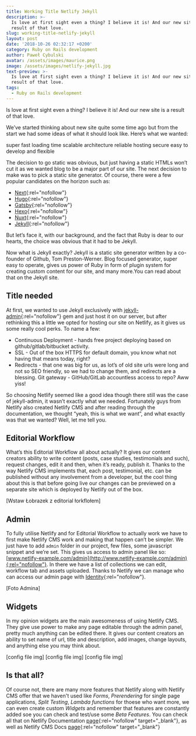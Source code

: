 ```yaml
---
title: Working Title Netlify Jekyll
description: >-
  Is love at first sight even a thing? I believe it is! And our new site is a
  result of that love.
slug: working-title-netlify-jekyll
layout: post
date: '2018-10-26 02:32:17 +0200'
category: Ruby on Rails development
author: Paweł Cybulski
avatar: /assets/images/maurice.png
image: /assets/images/netlify-jekyll.jpg
text-preview: >-
  Is love at first sight even a thing? I believe it is! And our new site is a
  result of that love.
tags:
  - Ruby on Rails development
---
```

Is love at first sight even a thing? I believe it is! And our new site is a result of that love.

We’ve started thinking about new site quite some time ago but from the start we had some ideas of what it should look like. Here’s what we wanted:

super fast loading time
scalable architecture
reliable hosting
secure
easy to develop and flexible

The decision to go static was obvious, but just having a static HTMLs won’t cut it as we wanted blog to be a major part of our site. The next decision to make was to pick a static site generator. Of course, there were a few popular candidates on the horizon such as:

* [Next](https://nextjs.org/){:rel="nofollow"}
* [Hugo](https://gohugo.io/){:rel="nofollow"}
* [Gatsby](https://www.gatsbyjs.org/){:rel="nofollow"}
* [Hexo](https://hexo.io/){:rel="nofollow"}
* [Nuxt](https://nuxtjs.org/){:rel="nofollow"}
* [Jekyll](https://jekyllrb.com/){:rel="nofollow"}

But let’s face it, with our background, and the fact that Ruby is dear to our hearts, the choice was obvious that it had to be Jekyll.

Now what is Jekyll exactly? Jekyll is a static site generator written by a co-founder of Github, Tom Preston-Werner. Blog focused generator, super easy to operate, gives us power of Ruby in form of plugin system for creating custom content for our site, and many more.You can read about that on the Jekyll site.

## Title needed
At first, we wanted to use Jekyll exclusively with [jekyll-admin](https://github.com/jekyll/jekyll-admin){:rel="nofollow"} gem and just host it on our server, but after rethinking this a little we opted for hosting our site on Netlify, as it gives us some really cool perks. To name a few:

* Continuous Deployment - hands free project deploying based on github/gitlab/bitbucket activity.
* SSL - Out of the box HTTPS for default domain, you know what not having that means today, right?
* Redirects - that one was big for us, as lot’s of old site urls were long and not so SEO friendly, so we had to change them, and redirects are a blessing.
Git gateway - GitHub/GitLab accountless access to repo? Aww yiss!

So choosing Netlify seemed like a good idea though there still was the case of jekyll-admin, it wasn’t exactly what we needed. Fortunately guys from Netlify also created Netlify CMS and after reading through the documentation, we thought “yeah, this is what we want”, and what exactly was that we wanted? Well, let me tell you.

## Editorial Workflow

What’s this Editorial Workflow all about actually? It gives our content creators ability to write content (posts, case studies, testimonials and such), request changes, edit it and then, when it’s ready, publish it. Thanks to the way Netlify CMS implements that, each post, testimonial, etc. can be published without any involvement from a developer, but the cool thing about this is that before going live our changes can be previewed on a separate site which is deployed by Netlify out of the box.

[Wstaw Łobrazek z editorial łorkflołem]

## Admin

To fully utilise Netlify and for Editorial Workflow to actually work we have to first make Netlify CMS work and making that happen can’t be simpler. We just have to add `admin` folder in our project, few files, some javascript snippet and we’re set. This gives us access to admin panel like so: [www.netlify-example.com/admin](http://www.netlify-example.com/admin){:rel="nofollow"}. In there we have a list of collections we can edit, workflow tab and assets uploaded. Thanks to Netlify we can manage who can access our admin page with [Identity](https://www.netlify.com/docs/identity/){:rel="nofollow"}.

[Foto Admina]

## Widgets

In my opinion widgets are the main awesomeness of using Netlify CMS. They give use power to make any page editable through the admin panel, pretty much anything can be edited there. It gives our content creators an ability to set name of  url, title and description, add images, change layouts, and anything else you may think about.


[config file img] [config file img] [config file img]

## Is that all?

Of course not, there are many more features that Netlify along with Netlify CMS offer that we haven't used like *Forms*, *Prerendering* for single page applications, *Split Testing*, *Lambda functions* for thoese who want more, we can even create custom *Widgets* and remember that features are constantly added soe you can check and test/use some *Beta Features*. You can check all that on Netlify Documentation [page](https://www.netlify.com/docs){:rel="nofollow" target="_blank"}, as well as Netlify CMS Docs [page](https://www.netlifycms.org/docs){:rel="nofollow" target="_blank"}
